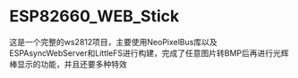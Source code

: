 # ESP82660_WEB_Stick
这是一个完整的ws2812项目，主要使用NeoPixelBus库以及ESPAsyncWebServer和LittleFS进行构建，完成了任意图片转BMP后再进行光辉棒显示的功能，并且还要多种特效
